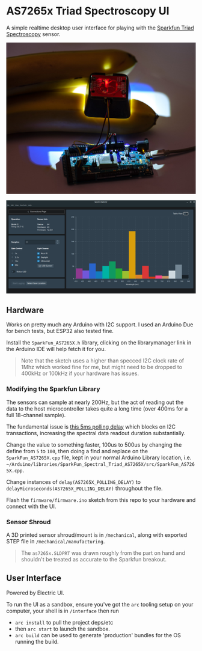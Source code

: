 # AS7265x Triad Spectroscopy UI
A simple realtime desktop user interface for playing with the [Sparkfun Triad Spectroscopy](https://www.sparkfun.com/products/15050) sensor.

![hardware-img](docs/hardware-img.jpg)

![ui-screenshot](docs/ui-screenshot.png)

## Hardware

Works on pretty much any Arduino with I2C support. I used an Arduino Due for bench tests, but ESP32 also tested fine.

Install the `SparkFun_AS7265X.h` library, clicking on the librarymanager link in the Arduino IDE will help fetch it for you.

> Note that the sketch uses a higher than specced I2C clock rate of 1Mhz which worked fine for me, but might need to be dropped to 400kHz or 100kHz if your hardware has issues.

### Modifying the Sparkfun Library

The sensors can sample at nearly 200Hz, but the act of reading out the data to the host microcontroller takes quite a long time (over 400ms for a full 18-channel sample).

The fundamental issue is [this 5ms polling delay](https://github.com/sparkfun/SparkFun_AS7265x_Arduino_Library/blob/ec7fe04a316ff396d0f157bf8f361d0148dc73e4/src/SparkFun_AS7265X.h#L78) which blocks on I2C transactions, increasing the spectral data readout duration substantially.

Change the value to something faster, 100us to 500us by changing the define from `5` to `100`, then doing a find and replace on the `SparkFun_AS7265X.cpp` file, kept in your normal Arduino Library location, i.e. `~/Arduino/libraries/SparkFun_Spectral_Triad_AS7265X/src/SparkFun_AS7265X.cpp`.

Change instances of `delay(AS7265X_POLLING_DELAY)` to `delayMicroseconds(AS7265X_POLLING_DELAY)` throughout the file.

Flash the `firmware/firmware.ino` sketch from this repo to your hardware and connect with the UI.

### Sensor Shroud

A 3D printed sensor shroud/mount is in `/mechanical`, along with exported STEP file in `/mechanical/manufacturing`. 

>  The `as7265x.SLDPRT` was drawn roughly from the part on hand and shouldn't be treated as accurate to the Sparkfun breakout.

## User Interface

Powered by Electric UI. 

To run the UI as a sandbox, ensure you've got the `arc` tooling setup on your computer, your shell is in `/interface` then run

- `arc install` to pull the project deps/etc
- then `arc start` to launch the sandbox.
- `arc build` can be used to generate 'production' bundles for the OS running the build.

